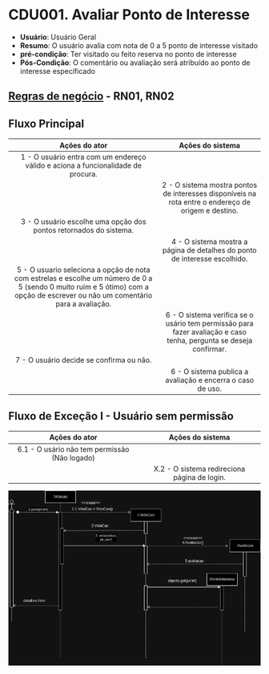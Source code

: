 # CDU001. Avaliar Ponto de Interesse

- **Usuário**: Usuário Geral
- **Resumo**: O usuário avalia com nota de 0 a 5 ponto de interesse visitado
- **pré-condição**: Ter visitado ou feito reserva no ponto de interesse
- **Pós-Condição**: O comentário ou avaliação será atribuído ao ponto de interesse especificado

## [Regras de negócio](/doc/RegrasNegocio/Regras.md) - RN01, RN02


## Fluxo Principal
| Ações do ator | Ações do sistema |
| :-----------------: | :-----------------: | 
| 1 - O usuário entra com um endereço válido e aciona a funcionalidade de procura. |  |  
| | 2 - O sistema mostra pontos de interesses disponíveis na rota entre o endereço de origem e destino. | 
| 3 - O usuário escolhe uma opção dos pontos retornados do sistema. | |
| | 4 - O sistema mostra a página de  detalhes do ponto de interesse escolhido.|
| 5 - O usuario  seleciona a opção de nota com estrelas e escolhe um número de 0 a 5 (sendo 0 muito ruim e 5 ótimo) com a opção de escrever ou não um comentário para a avaliação. | | 
| | 6 - O sistema verifica se o usário tem permissão para fazer avaliação e caso tenha, pergunta se deseja confirmar.|
| 7 - O usuário  decide se confirma ou não.| |
| | 6 - O sistema publica a avaliação e encerra o caso de uso.|



## Fluxo de Exceção I - Usuário sem permissão
| Ações do ator | Ações do sistema |
| :-----------------: |:-----------------: | 
| 6.1 - O usário não tem permissão (Não logado) | |  
| | X.2 - O sistema redireciona página de login. |
![AvaliarPonto](PDSEquenceAVALIAR.drawio.png)
